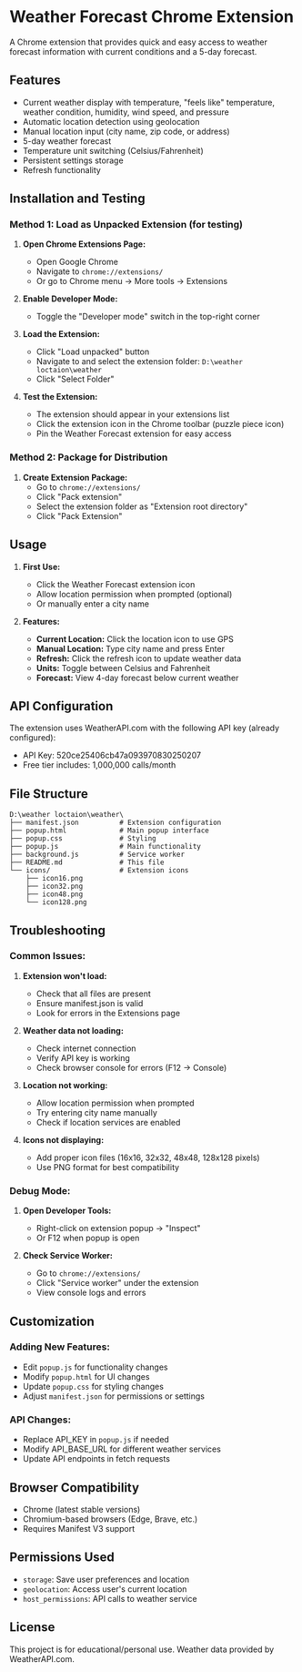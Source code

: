 # Weather Forecast Chrome Extension

A Chrome extension that provides quick and easy access to weather forecast information with current conditions and a 5-day forecast.

## Features

- Current weather display with temperature, "feels like" temperature, weather condition, humidity, wind speed, and pressure
- Automatic location detection using geolocation
- Manual location input (city name, zip code, or address)
- 5-day weather forecast
- Temperature unit switching (Celsius/Fahrenheit)
- Persistent settings storage
- Refresh functionality

## Installation and Testing

### Method 1: Load as Unpacked Extension (for testing)

1. **Open Chrome Extensions Page:**
   - Open Google Chrome
   - Navigate to `chrome://extensions/`
   - Or go to Chrome menu → More tools → Extensions

2. **Enable Developer Mode:**
   - Toggle the "Developer mode" switch in the top-right corner

3. **Load the Extension:**
   - Click "Load unpacked" button
   - Navigate to and select the extension folder: `D:\weather loctaion\weather`
   - Click "Select Folder"

4. **Test the Extension:**
   - The extension should appear in your extensions list
   - Click the extension icon in the Chrome toolbar (puzzle piece icon)
   - Pin the Weather Forecast extension for easy access

### Method 2: Package for Distribution

1. **Create Extension Package:**
   - Go to `chrome://extensions/`
   - Click "Pack extension"
   - Select the extension folder as "Extension root directory"
   - Click "Pack Extension"

## Usage

1. **First Use:**
   - Click the Weather Forecast extension icon
   - Allow location permission when prompted (optional)
   - Or manually enter a city name

2. **Features:**
   - **Current Location:** Click the location icon to use GPS
   - **Manual Location:** Type city name and press Enter
   - **Refresh:** Click the refresh icon to update weather data
   - **Units:** Toggle between Celsius and Fahrenheit
   - **Forecast:** View 4-day forecast below current weather

## API Configuration

The extension uses WeatherAPI.com with the following API key (already configured):
- API Key: 520ce25406cb47a093970830250207
- Free tier includes: 1,000,000 calls/month

## File Structure

```
D:\weather loctaion\weather\
├── manifest.json          # Extension configuration
├── popup.html             # Main popup interface
├── popup.css              # Styling
├── popup.js               # Main functionality
├── background.js          # Service worker
├── README.md              # This file
└── icons/                 # Extension icons
    ├── icon16.png
    ├── icon32.png
    ├── icon48.png
    └── icon128.png
```

## Troubleshooting

### Common Issues:

1. **Extension won't load:**
   - Check that all files are present
   - Ensure manifest.json is valid
   - Look for errors in the Extensions page

2. **Weather data not loading:**
   - Check internet connection
   - Verify API key is working
   - Check browser console for errors (F12 → Console)

3. **Location not working:**
   - Allow location permission when prompted
   - Try entering city name manually
   - Check if location services are enabled

4. **Icons not displaying:**
   - Add proper icon files (16x16, 32x32, 48x48, 128x128 pixels)
   - Use PNG format for best compatibility

### Debug Mode:

1. **Open Developer Tools:**
   - Right-click on extension popup → "Inspect"
   - Or F12 when popup is open

2. **Check Service Worker:**
   - Go to `chrome://extensions/`
   - Click "Service worker" under the extension
   - View console logs and errors

## Customization

### Adding New Features:
- Edit `popup.js` for functionality changes
- Modify `popup.html` for UI changes
- Update `popup.css` for styling changes
- Adjust `manifest.json` for permissions or settings

### API Changes:
- Replace API_KEY in `popup.js` if needed
- Modify API_BASE_URL for different weather services
- Update API endpoints in fetch requests

## Browser Compatibility

- Chrome (latest stable versions)
- Chromium-based browsers (Edge, Brave, etc.)
- Requires Manifest V3 support

## Permissions Used

- `storage`: Save user preferences and location
- `geolocation`: Access user's current location
- `host_permissions`: API calls to weather service

## License

This project is for educational/personal use. Weather data provided by WeatherAPI.com.
